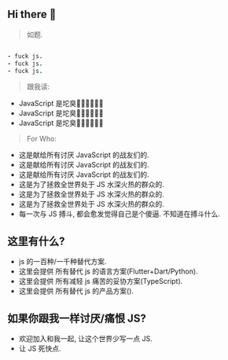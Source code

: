 ## Hi there 👋




> 如题. 

```ruby

- fuck js.
- fuck js.
- fuck js.

```


> 跟我读:

- JavaScript 是坨臭💩💩💩💩💩💩
- JavaScript 是坨臭💩💩💩💩💩💩
- JavaScript 是坨臭💩💩💩💩💩💩

> For Who: 

- 这是献给所有讨厌 JavaScript 的战友们的.
- 这是献给所有讨厌 JavaScript 的战友们的.
- 这是献给所有讨厌 JavaScript 的战友们的.
- 这是为了拯救全世界处于 JS 水深火热的群众的.
- 这是为了拯救全世界处于 JS 水深火热的群众的.
- 这是为了拯救全世界处于 JS 水深火热的群众的.
- 每一次与 JS 搏斗, 都会愈发觉得自己是个傻逼. 不知道在搏斗什么.


## 这里有什么?

- js 的一百种/一千种替代方案.
- 这里会提供 所有替代 js 的语言方案(Flutter+Dart/Python).
- 这里会提供 所有减轻 js 痛苦的妥协方案(TypeScript).
- 这里会提供 所有替代 js 的产品方案().


## 如果你跟我一样讨厌/痛恨 JS?

- 欢迎加入和我一起, 让这个世界少写一点 JS.
- 让 JS 死快点. 




<!--

**Here are some ideas to get you started:**

🙋‍♀️ A short introduction - what is your organization all about?
🌈 Contribution guidelines - how can the community get involved?
👩‍💻 Useful resources - where can the community find your docs? Is there anything else the community should know?
🍿 Fun facts - what does your team eat for breakfast?
🧙 Remember, you can do mighty things with the power of [Markdown](https://docs.github.com/github/writing-on-github/getting-started-with-writing-and-formatting-on-github/basic-writing-and-formatting-syntax)
-->
